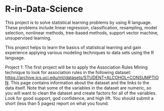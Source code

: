# R-in-Data-Science
This project is to solve statistical learning problems by using R language. These problems include linear regression, classification, resampling, model selection, nonlinear methods, tree-based methods, support vector machine, unsupervised learning.

This project helps to learn the basics of statistical learning and gain experience applying various modeling techniques to data sets using the R language.


Project 1:
The first project will be to apply the Association Rules Mining technique to look for association rules in the following dataset: https://archive.ics.uci.edu/ml/datasets/STUDENT+ALCOHOL+CONSUMPTION. 
This page contains information about the dataset and the links to the data itself. Note that some of the variables in the dataset are numeric, so you will want to clean the dataset and create factors for all of the variables. Look for good support, god confidence, and high lift. You should submit a short (less than 5 pages) report on what you found.
